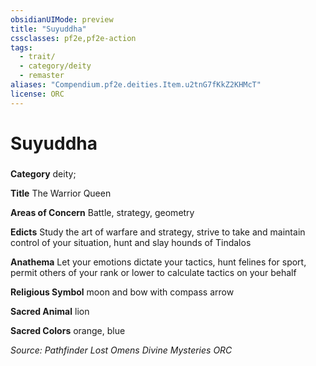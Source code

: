 ```yaml
---
obsidianUIMode: preview
title: "Suyuddha"
cssclasses: pf2e,pf2e-action
tags:
  - trait/
  - category/deity
  - remaster
aliases: "Compendium.pf2e.deities.Item.u2tnG7fKkZ2KHMcT"
license: ORC
---
```

# Suyuddha

### 

**Category** deity; 




**Title** The Warrior Queen

**Areas of Concern** Battle, strategy, geometry

**Edicts** Study the art of warfare and strategy, strive to take and maintain control of your situation, hunt and slay hounds of Tindalos

**Anathema** Let your emotions dictate your tactics, hunt felines for sport, permit others of your rank or lower to calculate tactics on your behalf

**Religious Symbol** moon and bow with compass arrow

**Sacred Animal** lion

**Sacred Colors** orange, blue

*Source: Pathfinder Lost Omens Divine Mysteries*
*ORC*